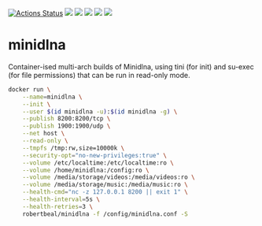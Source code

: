 [![Actions Status](https://github.com/robertbeal/docker-minidlna/workflows/build/badge.svg)](https://github.com/robertbeal/docker-minidlna/actions)
[![](https://images.microbadger.com/badges/image/robertbeal/minidlna.svg)](https://microbadger.com/images/robertbeal/minidlna "Get your own image badge on microbadger.com")
[![](https://images.microbadger.com/badges/version/robertbeal/syncthing.svg)](https://microbadger.com/images/robertbeal/syncthing "Get your own version badge on microbadger.com")
[![](https://img.shields.io/docker/pulls/robertbeal/minidlna.svg)](https://hub.docker.com/r/robertbeal/minidlna/)
[![](https://img.shields.io/docker/stars/robertbeal/minidlna.svg)](https://hub.docker.com/r/robertbeal/minidlna/)
[![](https://img.shields.io/docker/automated/robertbeal/minidlna.svg)](https://hub.docker.com/r/robertbeal/minidlna/)

# minidlna

Container-ised multi-arch builds of Minidlna, using tini (for init) and su-exec (for file permissions) that can be run in read-only mode.

```bash
docker run \
    --name=minidlna \
    --init \
    --user $(id minidlna -u):$(id minidlna -g) \
    --publish 8200:8200/tcp \
    --publish 1900:1900/udp \
    --net host \
    --read-only \
    --tmpfs /tmp:rw,size=10000k \
    --security-opt="no-new-privileges:true" \
    --volume /etc/localtime:/etc/localtime:ro \
    --volume /home/minidlna:/config:ro \
    --volume /media/storage/videos:/media/videos:ro \
    --volume /media/storage/music:/media/music:ro \
    --health-cmd="nc -z 127.0.0.1 8200 || exit 1" \
    --health-interval=5s \
    --health-retries=3 \
    robertbeal/minidlna -f /config/minidlna.conf -S
```
